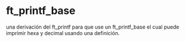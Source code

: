 # ft_printf_base
una derivación del ft_printf para que use un ft_printf_base el cual puede imprimir hexa y decimal usando una definición.
